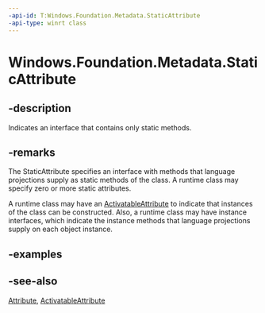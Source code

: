 ```yaml
---
-api-id: T:Windows.Foundation.Metadata.StaticAttribute
-api-type: winrt class
---
```


<!-- Class syntax.
public class StaticAttribute : System.Attribute
-->

# Windows.Foundation.Metadata.StaticAttribute

## -description
Indicates an interface that contains only static methods.

## -remarks
The StaticAttribute specifies an interface with methods that language projections supply as static methods of the class. A runtime class may specify zero or more static attributes.

A runtime class may have an [ActivatableAttribute](activatableattribute.md) to indicate that instances of the class can be constructed. Also, a runtime class may have instance interfaces, which indicate the instance methods that language projections supply on each object instance.

## -examples

## -see-also
[Attribute](https://msdn.microsoft.com/library/system.attribute.aspx), [ActivatableAttribute](activatableattribute.md)
